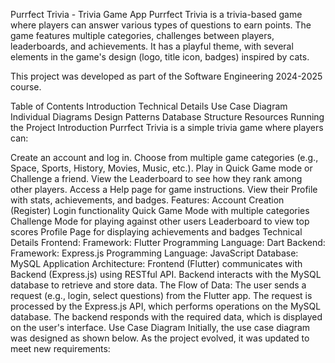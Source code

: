 Purrfect Trivia - Trivia Game App
Purrfect Trivia is a trivia-based game where players can answer various types of questions to earn points. The game features multiple categories, challenges between players, leaderboards, and achievements. It has a playful theme, with several elements in the game's design (logo, title icon, badges) inspired by cats.

This project was developed as part of the Software Engineering 2024-2025 course.

Table of Contents
Introduction
Technical Details
Use Case Diagram
Individual Diagrams
Design Patterns
Database Structure
Resources
Running the Project
Introduction
Purrfect Trivia is a simple trivia game where players can:

Create an account and log in.
Choose from multiple game categories (e.g., Space, Sports, History, Movies, Music, etc.).
Play in Quick Game mode or Challenge a friend.
View the Leaderboard to see how they rank among other players.
Access a Help page for game instructions.
View their Profile with stats, achievements, and badges.
Features:
Account Creation (Register)
Login functionality
Quick Game Mode with multiple categories
Challenge Mode for playing against other users
Leaderboard to view top scores
Profile Page for displaying achievements and badges
Technical Details
Frontend:
Framework: Flutter
Programming Language: Dart
Backend:
Framework: Express.js
Programming Language: JavaScript
Database: MySQL
Application Architecture:
Frontend (Flutter) communicates with Backend (Express.js) using RESTful API.
Backend interacts with the MySQL database to retrieve and store data.
The Flow of Data:
The user sends a request (e.g., login, select questions) from the Flutter app.
The request is processed by the Express.js API, which performs operations on the MySQL database.
The backend responds with the required data, which is displayed on the user's interface.
Use Case Diagram
Initially, the use case diagram was designed as shown below. As the project evolved, it was updated to meet new requirements:
